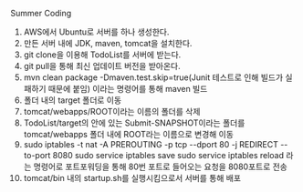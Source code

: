 Summer Coding

1. AWS에서 Ubuntu로 서버를 하나 생성한다.
2. 만든 서버 내에 JDK, maven, tomcat을 설치한다.
3. git clone을 이용해 TodoList를 서버에 받는다.
4. git pull을 통해 최신 업데이트 버전을 받아온다.
5. mvn clean package -Dmaven.test.skip=true(Junit 테스트로 인해 빌드가 실패하기 때문에 붙임) 이라는 명령어를 통해 maven 빌드
6. 폴더 내의 target 폴더로 이동
7. tomcat/webapps/ROOT이라는 이름의 폴더를 삭제
8. TodoList/target의 안에 있는 Submit-SNAPSHOT이라는 폴더를 tomcat/webapps 폴더 내에 ROOT라는  이름으로 변경해 이동
9. sudo iptables -t nat -A PREROUTING -p tcp --dport 80 -j REDIRECT --to-port 8080 sudo service iptables save sudo service iptables reload 라는 명령어로 포트포워딩을 통해 80번 포트로 들어오는 요청을 8080포트로 전송
10. tomcat/bin 내의 startup.sh를 실행시킴으로서 서버를 통해 배포
